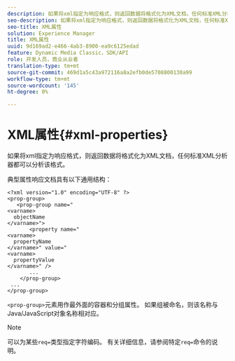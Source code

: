 ```yaml
---
description: 如果将xml指定为响应格式，则返回数据将格式化为XML文档，任何标准XML分析器都可以分析该格式。
seo-description: 如果将xml指定为响应格式，则返回数据将格式化为XML文档，任何标准XML分析器都可以分析该格式。
seo-title: XML属性
solution: Experience Manager
title: XML属性
uuid: 9d169ad2-e466-4ab3-8900-ea9c6125edad
feature: Dynamic Media Classic，SDK/API
role: 开发人员，商业从业者
translation-type: tm+mt
source-git-commit: 469d1a5c43a972116a8a2efb0de5708800130a99
workflow-type: tm+mt
source-wordcount: '145'
ht-degree: 0%

---
```



# XML属性{#xml-properties}

如果将xml指定为响应格式，则返回数据将格式化为XML文档，任何标准XML分析器都可以分析该格式。

典型属性响应文档具有以下通用结构：

```
<?xml version="1.0" encoding="UTF-8" ?>
<prop-group>
   <prop-group name="
<varname>
  objectName
</varname>">
       <property name="
<varname>
  propertyName
</varname>" value="
<varname>
  propertyValue
</varname>" />
       ...
    </prop-group>
 ...
</prop-group>
```

`<prop-group>`元素用作最外面的容器和分组属性。 如果组被命名，则该名称与Java/JavaScript对象名称相对应。

>[!NOTE]
>
>可以为某些`req=`类型指定字符编码。 有关详细信息，请参阅特定`req=`命令的说明。

